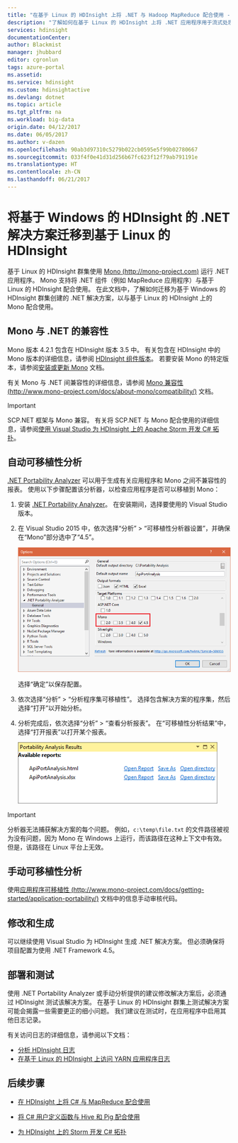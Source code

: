 ```yaml
---
title: "在基于 Linux 的 HDInsight 上将 .NET 与 Hadoop MapReduce 配合使用 - Azure | Azure"
description: "了解如何在基于 Linux 的 HDInsight 上将 .NET 应用程序用于流式处理 MapReduce。"
services: hdinsight
documentationCenter: 
author: Blackmist
manager: jhubbard
editor: cgronlun
tags: azure-portal
ms.assetid: 
ms.service: hdinsight
ms.custom: hdinsightactive
ms.devlang: dotnet
ms.topic: article
ms.tgt_pltfrm: na
ms.workload: big-data
origin.date: 04/12/2017
ms.date: 06/05/2017
ms.author: v-dazen
ms.openlocfilehash: 90ab3d97310c5279b022cb0595e5f99b02780667
ms.sourcegitcommit: 033f4f0e41d31d256b67fc623f12f79ab791191e
ms.translationtype: HT
ms.contentlocale: zh-CN
ms.lasthandoff: 06/21/2017
---
```

# 将基于 Windows 的 HDInsight 的 .NET 解决方案迁移到基于 Linux 的 HDInsight
<a id="migrate-net-solutions-for-windows-based-hdinsight-to-linux-based-hdinsight" class="xliff"></a>

基于 Linux 的 HDInsight 群集使用 [Mono (http://mono-project.com)](http://mono-project.com) 运行 .NET 应用程序。 Mono 支持将 .NET 组件（例如 MapReduce 应用程序）与基于 Linux 的 HDInsight 配合使用。 在此文档中，了解如何迁移为基于 Windows 的 HDInsight 群集创建的 .NET 解决方案，以与基于 Linux 的 HDInsight 上的 Mono 配合使用。

## Mono 与 .NET 的兼容性
<a id="mono-compatibility-with-net" class="xliff"></a>

Mono 版本 4.2.1 包含在 HDInsight 版本 3.5 中。 有关包含在 HDInsight 中的 Mono 版本的详细信息，请参阅 [HDInsight 组件版本](hdinsight-component-versioning.md)。 若要安装 Mono 的特定版本，请参阅[安装或更新 Mono](hdinsight-hadoop-install-mono.md) 文档。

有关 Mono 与 .NET 间兼容性的详细信息，请参阅 [Mono 兼容性 (http://www.mono-project.com/docs/about-mono/compatibility/)](http://www.mono-project.com/docs/about-mono/compatibility/) 文档。

> [!IMPORTANT]
> SCP.NET 框架与 Mono 兼容。 有关将 SCP.NET 与 Mono 配合使用的详细信息，请参阅[使用 Visual Studio 为 HDInsight 上的 Apache Storm 开发 C# 拓扑](hdinsight-storm-develop-csharp-visual-studio-topology.md)。

## 自动可移植性分析
<a id="automated-portability-analysis" class="xliff"></a>

[.NET Portability Analyzer](https://marketplace.visualstudio.com/items?itemName=ConnieYau.NETPortabilityAnalyzer) 可以用于生成有关应用程序和 Mono 之间不兼容性的报表。 使用以下步骤配置该分析器，以检查应用程序是否可以移植到 Mono：

1. 安装 [.NET Portability Analyzer](https://marketplace.visualstudio.com/items?itemName=ConnieYau.NETPortabilityAnalyzer)。 在安装期间，选择要使用的 Visual Studio 版本。

2. 在 Visual Studio 2015 中，依次选择“分析” > “可移植性分析器设置”，并确保在“Mono”部分选中了“4.5”。

    ![在分析器设置的 Mono 部分选中了 4.5](./media/hdinsight-hadoop-migrate-dotnet-to-linux/portability-analyzer-settings.png)

    选择“确定”以保存配置。

3. 依次选择“分析” > “分析程序集可移植性”。 选择包含解决方案的程序集，然后选择“打开”以开始分析。

4. 分析完成后，依次选择“分析” > “查看分析报表”。 在“可移植性分析结果”中，选择“打开报表”以打开某个报表。

    ![可移植性分析器结果对话框](./media/hdinsight-hadoop-migrate-dotnet-to-linux/portability-analyzer-results.png)

> [!IMPORTANT]
> 分析器无法捕获解决方案的每个问题。 例如，`c:\temp\file.txt` 的文件路径被视为没有问题，因为 Mono 在 Windows 上运行，而该路径在这种上下文中有效。 但是，该路径在 Linux 平台上无效。

## 手动可移植性分析
<a id="manual-portability-analysis" class="xliff"></a>

使用[应用程序可移植性 (http://www.mono-project.com/docs/getting-started/application-portability/)](http://www.mono-project.com/docs/getting-started/application-portability/) 文档中的信息手动审核代码。

## 修改和生成
<a id="modify-and-build" class="xliff"></a>

可以继续使用 Visual Studio 为 HDInsight 生成 .NET 解决方案。 但必须确保将项目配置为使用 .NET Framework 4.5。

## 部署和测试
<a id="deploy-and-test" class="xliff"></a>

使用 .NET Portability Analyzer 或手动分析提供的建议修改解决方案后，必须通过 HDInsight 测试该解决方案。 在基于 Linux 的 HDInsight 群集上测试解决方案可能会揭露一些需要更正的细小问题。 我们建议在测试时，在应用程序中启用其他日志记录。

有关访问日志的详细信息，请参阅以下文档：

* [分析 HDInsight 日志](hdinsight-debug-jobs.md)
* [在基于 Linux 的 HDInsight 上访问 YARN 应用程序日志](hdinsight-hadoop-access-yarn-app-logs-linux.md)

## 后续步骤
<a id="next-steps" class="xliff"></a>

* [在 HDInsight 上将 C# 与 MapReduce 配合使用](hdinsight-hadoop-dotnet-csharp-mapreduce-streaming.md)

* [将 C# 用户定义函数与 Hive 和 Pig 配合使用](hdinsight-hadoop-hive-pig-udf-dotnet-csharp.md)

* [为 HDInsight 上的 Storm 开发 C# 拓扑](hdinsight-storm-develop-csharp-visual-studio-topology.md)